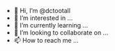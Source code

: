 - 👋 Hi, I’m @dctootall
- 👀 I’m interested in ...
- 🌱 I’m currently learning ...
- 💞️ I’m looking to collaborate on ...
- 📫 How to reach me ...

<!---
dctootall/dctootall is a ✨ special ✨ repository because its `README.md` (this file) appears on your GitHub profile.
You can click the Preview link to take a look at your changes.
--->
